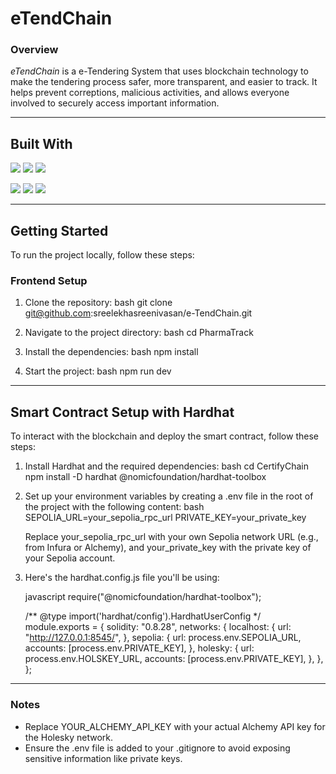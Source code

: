 # eTendChain

### Overview
*eTendChain* is a e-Tendering System that uses blockchain 
technology to make the tendering process safer, more transparent, and easier to track. 
It helps prevent correptions, malicious activities, 
and allows everyone involved to securely access important information.

---

## Built With
![](https://img.shields.io/badge/HTML5-informational?style=flat&logo=HTML5&color=FF4500)
![](https://img.shields.io/badge/TailwindCSS-informational?style=flat&logo=TailwindCSS&color=00BFFF)
![](https://img.shields.io/badge/React-informational?style=flat&logo=React&color=4CAF50)

![](https://img.shields.io/badge/Solidity-informational?style=flat&logo=Solidity&color=4E44CE)
![](https://img.shields.io/badge/Ethereum-informational?style=flat&logo=Ethereum&color=6CACE4)
![](https://img.shields.io/badge/Hardhat-informational?style=flat&logo=Hardhat&color=FF69B4)

---

## Getting Started

To run the project locally, follow these steps:

### Frontend Setup

1. Clone the repository:
    bash
    git clone git@github.com:sreelekhasreenivasan/e-TendChain.git
    
2. Navigate to the project directory:
    bash
    cd PharmaTrack
    
3. Install the dependencies:
    bash
    npm install
    
4. Start the project:
    bash
    npm run dev
    
    
---

## Smart Contract Setup with Hardhat

To interact with the blockchain and deploy the smart contract, follow these steps:

1. Install Hardhat and the required dependencies:
    bash
    cd CertifyChain
    npm install -D hardhat @nomicfoundation/hardhat-toolbox
    

2. Set up your environment variables by creating a .env file in the root of the project with the following content:
    bash
    SEPOLIA_URL=your_sepolia_rpc_url
    PRIVATE_KEY=your_private_key
    
    
    Replace your_sepolia_rpc_url with your own Sepolia network URL (e.g., from Infura or Alchemy), and your_private_key with the private key of your Sepolia account.

3. Here's the hardhat.config.js file you'll be using:

    javascript
    require("@nomicfoundation/hardhat-toolbox");

    /** @type import('hardhat/config').HardhatUserConfig */
    module.exports = {
      solidity: "0.8.28",
      networks: {
        localhost: {
          url: "http://127.0.0.1:8545/",
        },
        sepolia: {
          url: process.env.SEPOLIA_URL,
          accounts: [process.env.PRIVATE_KEY],
        },
        holesky: {
          url: process.env.HOLSKEY_URL,
          accounts: [process.env.PRIVATE_KEY],
        },
      },
    };
    

---

### Notes
- Replace YOUR_ALCHEMY_API_KEY with your actual Alchemy API key for the Holesky network.
- Ensure the .env file is added to your .gitignore to avoid exposing sensitive information like private keys.

